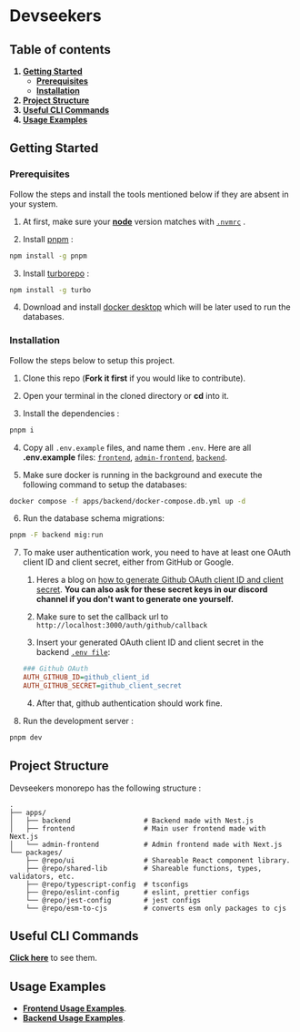 # Devseekers

## Table of contents

<strong>
<ol>
    <li>
      <a href="#getting-started">Getting Started</a>
      <ul>
        <li><a href="#prerequisites">Prerequisites</a></li>
        <li><a href="#installation">Installation</a></li>
      </ul>
    </li>
    <li><a href="#project-structure">Project Structure</a></li>
    <li><a href="#useful-cli-commands">Useful CLI Commands</a></li>
    <li><a href="#usage-examples">Usage Examples</a></li>

</ol>
</strong>

## Getting Started

### Prerequisites

Follow the steps and install the tools mentioned below if they are absent in your system.

1. At first, make sure your [**node**](https://nodejs.org/en/download/package-manager) version matches with [`.nvmrc`](.nvmrc) .

2. Install [pnpm](https://pnpm.io) :

```sh
npm install -g pnpm
```

3. Install [turborepo](https://turbo.build/repo/docs) :

```sh
npm install -g turbo
```

4. Download and install [docker desktop](https://www.docker.com/products/docker-desktop) which will be later used to run the databases.

### Installation

Follow the steps below to setup this project.

1. Clone this repo (**Fork it first** if you would like to contribute).

2. Open your terminal in the cloned directory or **cd** into it.

3. Install the dependencies :

```sh
pnpm i
```

4. Copy all `.env.example` files, and name them `.env`. Here are all **.env.example** files: [`frontend`](./apps/frontend/.env.example), [`admin-frontend`](./apps/admin-frontend/.env.example), [`backend`](./apps/backend/.env.example).

5. Make sure docker is running in the background and execute the following command to setup the databases:

```sh
docker compose -f apps/backend/docker-compose.db.yml up -d
```

6. Run the database schema migrations:

```sh
pnpm -F backend mig:run
```

7. To make user authentication work, you need to have at least one OAuth client ID and client secret, either from GitHub or Google.

   1. Heres a blog on [how to generate Github OAuth client ID and client secret](https://episyche.com/blog/how-to-create-oauth-client-id-and-client-secret-for-github). **You can also ask for these secret keys in our discord channel if you don't want to generate one yourself.**

   2. Make sure to set the callback url to `http://localhost:3000/auth/github/callback`
   3. Insert your generated OAuth client ID and client secret in the backend [`.env file`](./apps/backend/.env):

   ```ini
   ### Github OAuth
   AUTH_GITHUB_ID=github_client_id
   AUTH_GITHUB_SECRET=github_client_secret
   ```

   4. After that, github authentication should work fine.

8. Run the development server :

```sh
pnpm dev
```

## Project Structure

Devseekers monorepo has the following structure :

    .
    ├── apps/
    │   ├── backend                  # Backend made with Nest.js
    │   ├── frontend                 # Main user frontend made with Next.js
    │   └── admin-frontend           # Admin frontend made with Next.js
    └── packages/
        ├── @repo/ui                 # Shareable React component library.
        ├── @repo/shared-lib         # Shareable functions, types, validators, etc.
        ├── @repo/typescript-config  # tsconfigs
        ├── @repo/eslint-config      # eslint, prettier configs
        └── @repo/jest-config        # jest configs
        └── @repo/esm-to-cjs         # converts esm only packages to cjs

## Useful CLI Commands

[**Click here**](./docs/USEFUL_CLI_COMMANDS.md) to see them.

## Usage Examples

- [**Frontend Usage Examples**](./docs/examples/FRONTEND_USAGE_EXAMPLES.md).
- [**Backend Usage Examples**](./docs/examples/BACKEND_USAGE_EXAMPLES.md).
